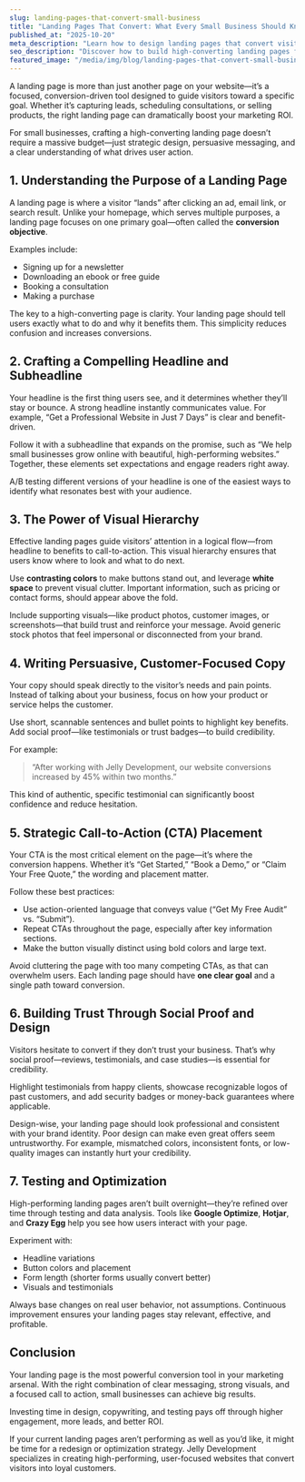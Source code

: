 ```yaml
---
slug: landing-pages-that-convert-small-business
title: "Landing Pages That Convert: What Every Small Business Should Know"
published_at: "2025-10-20"
meta_description: "Learn how to design landing pages that convert visitors into customers with proven strategies in layout, copywriting, and user experience."
seo_description: "Discover how to build high-converting landing pages for your small business. Learn actionable strategies for persuasive copywriting, call-to-action placement, visual hierarchy, trust signals, and A/B testing to improve conversions and grow your customer base."
featured_image: "/media/img/blog/landing-pages-that-convert-small-business.jpg"
---
```


A landing page is more than just another page on your website—it’s a focused, conversion-driven tool designed to guide visitors toward a specific goal. Whether it’s capturing leads, scheduling consultations, or selling products, the right landing page can dramatically boost your marketing ROI.  

For small businesses, crafting a high-converting landing page doesn’t require a massive budget—just strategic design, persuasive messaging, and a clear understanding of what drives user action.

## 1. Understanding the Purpose of a Landing Page

A landing page is where a visitor “lands” after clicking an ad, email link, or search result. Unlike your homepage, which serves multiple purposes, a landing page focuses on one primary goal—often called the **conversion objective**.  

Examples include:
- Signing up for a newsletter  
- Downloading an ebook or free guide  
- Booking a consultation  
- Making a purchase  

The key to a high-converting page is clarity. Your landing page should tell users exactly what to do and why it benefits them. This simplicity reduces confusion and increases conversions.

## 2. Crafting a Compelling Headline and Subheadline

Your headline is the first thing users see, and it determines whether they’ll stay or bounce. A strong headline instantly communicates value. For example, “Get a Professional Website in Just 7 Days” is clear and benefit-driven.  

Follow it with a subheadline that expands on the promise, such as “We help small businesses grow online with beautiful, high-performing websites.” Together, these elements set expectations and engage readers right away.  

A/B testing different versions of your headline is one of the easiest ways to identify what resonates best with your audience.

## 3. The Power of Visual Hierarchy

Effective landing pages guide visitors’ attention in a logical flow—from headline to benefits to call-to-action. This visual hierarchy ensures that users know where to look and what to do next.  

Use **contrasting colors** to make buttons stand out, and leverage **white space** to prevent visual clutter. Important information, such as pricing or contact forms, should appear above the fold.  

Include supporting visuals—like product photos, customer images, or screenshots—that build trust and reinforce your message. Avoid generic stock photos that feel impersonal or disconnected from your brand.

## 4. Writing Persuasive, Customer-Focused Copy

Your copy should speak directly to the visitor’s needs and pain points. Instead of talking about your business, focus on how your product or service helps the customer.  

Use short, scannable sentences and bullet points to highlight key benefits. Add social proof—like testimonials or trust badges—to build credibility.  

For example:
> “After working with Jelly Development, our website conversions increased by 45% within two months.”

This kind of authentic, specific testimonial can significantly boost confidence and reduce hesitation.

## 5. Strategic Call-to-Action (CTA) Placement

Your CTA is the most critical element on the page—it’s where the conversion happens. Whether it’s “Get Started,” “Book a Demo,” or “Claim Your Free Quote,” the wording and placement matter.  

Follow these best practices:
- Use action-oriented language that conveys value (“Get My Free Audit” vs. “Submit”).  
- Repeat CTAs throughout the page, especially after key information sections.  
- Make the button visually distinct using bold colors and large text.  

Avoid cluttering the page with too many competing CTAs, as that can overwhelm users. Each landing page should have **one clear goal** and a single path toward conversion.

## 6. Building Trust Through Social Proof and Design

Visitors hesitate to convert if they don’t trust your business. That’s why social proof—reviews, testimonials, and case studies—is essential for credibility.  

Highlight testimonials from happy clients, showcase recognizable logos of past customers, and add security badges or money-back guarantees where applicable.  

Design-wise, your landing page should look professional and consistent with your brand identity. Poor design can make even great offers seem untrustworthy. For example, mismatched colors, inconsistent fonts, or low-quality images can instantly hurt your credibility.

## 7. Testing and Optimization

High-performing landing pages aren’t built overnight—they’re refined over time through testing and data analysis. Tools like **Google Optimize**, **Hotjar**, and **Crazy Egg** help you see how users interact with your page.  

Experiment with:
- Headline variations  
- Button colors and placement  
- Form length (shorter forms usually convert better)  
- Visuals and testimonials  

Always base changes on real user behavior, not assumptions. Continuous improvement ensures your landing pages stay relevant, effective, and profitable.

## Conclusion

Your landing page is the most powerful conversion tool in your marketing arsenal. With the right combination of clear messaging, strong visuals, and a focused call to action, small businesses can achieve big results.  

Investing time in design, copywriting, and testing pays off through higher engagement, more leads, and better ROI.  

If your current landing pages aren’t performing as well as you’d like, it might be time for a redesign or optimization strategy. Jelly Development specializes in creating high-performing, user-focused websites that convert visitors into loyal customers.
